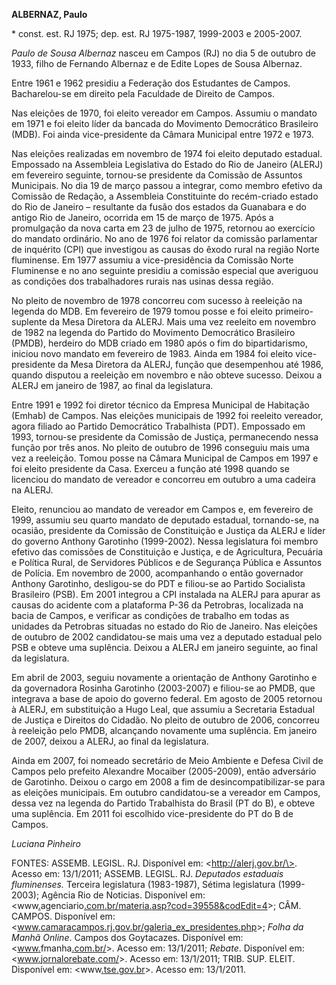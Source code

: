 **ALBERNAZ, Paulo**

\* const. est. RJ 1975; dep. est. RJ 1975-1987, 1999-2003 e 2005-2007.

*Paulo de Sousa Albernaz* nasceu em Campos (RJ) no dia 5 de outubro de
1933, filho de Fernando Albernaz e de Edite Lopes de Sousa Albernaz.

Entre 1961 e 1962 presidiu a Federação dos Estudantes de Campos.
Bacharelou-se em direito pela Faculdade de Direito de Campos.

Nas eleições de 1970, foi eleito vereador em Campos. Assumiu o mandato
em 1971 e foi eleito líder da bancada do Movimento Democrático
Brasileiro (MDB). Foi ainda vice-presidente da Câmara Municipal entre
1972 e 1973.

Nas eleições realizadas em novembro de 1974 foi eleito deputado
estadual. Empossado na Assembleia Legislativa do Estado do Rio de
Janeiro (ALERJ) em fevereiro seguinte, tornou-se presidente da Comissão
de Assuntos Municipais. No dia 19 de março passou a integrar, como
membro efetivo da Comissão de Redação, a Assembleia Constituinte do
recém-criado estado do Rio de Janeiro – resultante da fusão dos estados
da Guanabara e do antigo Rio de Janeiro, ocorrida em 15 de março de
1975. Após a promulgação da nova carta em 23 de julho de 1975, retornou
ao exercício do mandato ordinário. No ano de 1976 foi relator da
comissão parlamentar de inquérito (CPI) que investigou as causas do
êxodo rural na região Norte fluminense. Em 1977 assumiu a
vice-presidência da Comissão Norte Fluminense e no ano seguinte presidiu
a comissão especial que averiguou as condições dos trabalhadores rurais
nas usinas dessa região.

No pleito de novembro de 1978 concorreu com sucesso à reeleição na
legenda do MDB. Em fevereiro de 1979 tomou posse e foi eleito
primeiro-suplente da Mesa Diretora da ALERJ. Mais uma vez reeleito em
novembro de 1982 na legenda do Partido do Movimento Democrático
Brasileiro (PMDB), herdeiro do MDB criado em 1980 após o fim do
bipartidarismo, iniciou novo mandato em fevereiro de 1983. Ainda em 1984
foi eleito vice-presidente da Mesa Diretora da ALERJ, função que
desempenhou até 1986, quando disputou a reeleição em novembro e não
obteve sucesso. Deixou a ALERJ em janeiro de 1987, ao final da
legislatura.

Entre 1991 e 1992 foi diretor técnico da Empresa Municipal de Habitação
(Emhab) de Campos. Nas eleições municipais de 1992 foi reeleito
vereador, agora filiado ao Partido Democrático Trabalhista (PDT).
Empossado em 1993, tornou-se presidente da Comissão de Justiça,
permanecendo nessa função por três anos. No pleito de outubro de 1996
conseguiu mais uma vez a reeleição. Tomou posse na Câmara Municipal de
Campos em 1997 e foi eleito presidente da Casa. Exerceu a função até
1998 quando se licenciou do mandato de vereador e concorreu em outubro a
uma cadeira na ALERJ.

Eleito, renunciou ao mandato de vereador em Campos e, em fevereiro de
1999, assumiu seu quarto mandato de deputado estadual, tornando-se, na
ocasião, presidente da Comissão de Constituição e Justiça da ALERJ e
líder do governo Anthony Garotinho (1999-2002). Nessa legislatura foi
membro efetivo das comissões de Constituição e Justiça, e de
Agricultura, Pecuária e Política Rural, de Servidores Públicos e de
Segurança Pública e Assuntos de Polícia. Em novembro de 2000,
acompanhando o então governador Anthony Garotinho, desligou-se do PDT e
filiou-se ao Partido Socialista Brasileiro (PSB). Em 2001 integrou a CPI
instalada na ALERJ para apurar as causas do acidente com a plataforma
P-36 da Petrobras, localizada na bacia de Campos, e verificar as
condições de trabalho em todas as unidades da Petrobras situadas no
estado do Rio de Janeiro. Nas eleições de outubro de 2002 candidatou-se
mais uma vez a deputado estadual pelo PSB e obteve uma suplência. Deixou
a ALERJ em janeiro seguinte, ao final da legislatura.

Em abril de 2003, seguiu novamente a orientação de Anthony Garotinho e
da governadora Rosinha Garotinho (2003-2007) e filiou-se ao PMDB, que
integrava a base de apoio do governo federal. Em agosto de 2005 retornou
à ALERJ, em substituição a Hugo Leal, que assumiu a Secretaria Estadual
de Justiça e Direitos do Cidadão. No pleito de outubro de 2006,
concorreu à reeleição pelo PMDB, alcançando novamente uma suplência. Em
janeiro de 2007, deixou a ALERJ, ao final da legislatura.

Ainda em 2007, foi nomeado secretário de Meio Ambiente e Defesa Civil de
Campos pelo prefeito Alexandre Mocaiber (2005-2009), então adversário de
Garotinho. Deixou o cargo em 2008 a fim de desincompatibilizar-se para
as eleições municipais. Em outubro candidatou-se a vereador em Campos,
dessa vez na legenda do Partido Trabalhista do Brasil (PT do B), e
obteve uma suplência. Em 2011 foi escolhido vice-presidente do PT do B
de Campos.

*Luciana Pinheiro*

FONTES: ASSEMB. LEGISL. RJ. Disponível em: \<http://alerj.gov.br/\>.
Acesso em: 13/1/2011; ASSEMB. LEGISL. RJ. *Deputados estaduais
fluminenses.* Terceira legislatura (1983-1987), Sétima legislatura
(1999-2003); Agência Rio de Noticias. Disponível em:
\<www[.](http://www.agenciario.com.br/materia.asp?cod=39558&codEdit=4)agenciario[.](http://www.agenciario.com.br/materia.asp?cod=39558&codEdit=4)[com](http://www.agenciario.com.br/materia.asp?cod=39558&codEdit=4)[.](http://www.agenciario.com.br/materia.asp?cod=39558&codEdit=4)[br](http://www.agenciario.com.br/materia.asp?cod=39558&codEdit=4)[/](http://www.agenciario.com.br/materia.asp?cod=39558&codEdit=4)[materia](http://www.agenciario.com.br/materia.asp?cod=39558&codEdit=4)[.](http://www.agenciario.com.br/materia.asp?cod=39558&codEdit=4)[asp](http://www.agenciario.com.br/materia.asp?cod=39558&codEdit=4)[?](http://www.agenciario.com.br/materia.asp?cod=39558&codEdit=4)[cod](http://www.agenciario.com.br/materia.asp?cod=39558&codEdit=4)[=39558&](http://www.agenciario.com.br/materia.asp?cod=39558&codEdit=4)[codEdit](http://www.agenciario.com.br/materia.asp?cod=39558&codEdit=4)[=4](http://www.agenciario.com.br/materia.asp?cod=39558&codEdit=4)\>;
CÂM. CAMPOS. Disponível em:
\<[www](http://www.camaracampos.rj.gov.br/galeria_ex_presidentes.php)[.](http://www.camaracampos.rj.gov.br/galeria_ex_presidentes.php)[camaracampos](http://www.camaracampos.rj.gov.br/galeria_ex_presidentes.php)[.](http://www.camaracampos.rj.gov.br/galeria_ex_presidentes.php)[rj](http://www.camaracampos.rj.gov.br/galeria_ex_presidentes.php)[.](http://www.camaracampos.rj.gov.br/galeria_ex_presidentes.php)[gov](http://www.camaracampos.rj.gov.br/galeria_ex_presidentes.php)[.](http://www.camaracampos.rj.gov.br/galeria_ex_presidentes.php)[br](http://www.camaracampos.rj.gov.br/galeria_ex_presidentes.php)[/](http://www.camaracampos.rj.gov.br/galeria_ex_presidentes.php)[galeria](http://www.camaracampos.rj.gov.br/galeria_ex_presidentes.php)[\_](http://www.camaracampos.rj.gov.br/galeria_ex_presidentes.php)[ex](http://www.camaracampos.rj.gov.br/galeria_ex_presidentes.php)[\_](http://www.camaracampos.rj.gov.br/galeria_ex_presidentes.php)[presidentes](http://www.camaracampos.rj.gov.br/galeria_ex_presidentes.php)[.](http://www.camaracampos.rj.gov.br/galeria_ex_presidentes.php)[php](http://www.camaracampos.rj.gov.br/galeria_ex_presidentes.php)\>;
*Folha da Manhã Online*. Campos dos Goytacazes. Disponível em:
\<[www](http://www.fmanha.com.br/)[.](http://www.fmanha.com.br/)fmanha[.](http://www.fmanha.com.br/)[com](http://www.fmanha.com.br/)[.](http://www.fmanha.com.br/)[br](http://www.fmanha.com.br/)[/](http://www.fmanha.com.br/)\>.
Acesso em: 13/1/2011; *Rebate*. Disponível em:
\<[www](http://www.jornalorebate.com/)[.](http://www.jornalorebate.com/)[jornalorebate](http://www.jornalorebate.com/)[.](http://www.jornalorebate.com/)[com](http://www.jornalorebate.com/)[/](http://www.jornalorebate.com/)\>.
Acesso em: 13/1/2011; TRIB. SUP. ELEIT. Disponível em:
\<www[.](http://www.tse.gov.br/)[tse](http://www.tse.gov.br/)[.](http://www.tse.gov.br/)[gov](http://www.tse.gov.br/)[.](http://www.tse.gov.br/)[br](http://www.tse.gov.br/)\>.
Acesso em: 13/1/2011.
